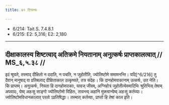 ```yaml
---
title: ७१ टिप्पन्यः

---
```

- 6/214: Tait.S. 7.4.8.1
- 6/215: E2: 5,316; E2: 2,180

____________________________________________


## दीक्षाकालस्य शिष्टत्वाद् अतिक्रमे नियतानाम् अनुत्कर्षः प्राप्तकालत्वात् // MS_६,५.३८ //

इदं श्रूयते, तस्माद् दीक्षितो न ददाति, न पचति, न जुहोतीति, ज्योतिष्टोमे समामनन्ति। यदि[^6/216] तु दैवान् मानुषाद् वा प्रतिबलाद् दीक्षिताकाल उत्कृष्यते, तत्र संदेहः। किं दानहोमपाकानाम् उत्कर्षः, उत नेति। किं प्राप्तम्। अनुत्कर्षः, नियता हि दानहोमपाकाः, यावज् जीवम्, अग्निहोत्रं जुहोतीत्येवमादिभिः श्रुतिभिस् तेषाम् अपवादः, येष्व् अहःसु साङ्गो ज्योतिष्टोमो विहितः, तावन्त्य् अहानि मुक्त्वान्येष्व् अहःसु कर्तव्याः। ज्योतिष्टोमविधानकालात् परतो ऽप्रतिषिद्धाः। तस्मात् कर्तव्याः, प्राप्तो हि तेषां काल इति।
